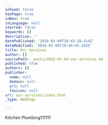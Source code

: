 ```yaml
---
inFeed: false
hasPage: true
inNav: true
inLanguage: null
starred: false
keywords: []
description: ''
datePublished: '2016-03-09T18:45:28.414Z'
dateModified: '2016-03-09T18:44:45.292Z'
title: Our Services
author: []
sourcePath: _posts/2016-03-09-our-services.md
published: true
authors: []
publisher:
  name: null
  domain: null
  url: null
  favicon: null
url: our-services/index.html
_type: WebPage

---
```

Kitchen Plumbing111111